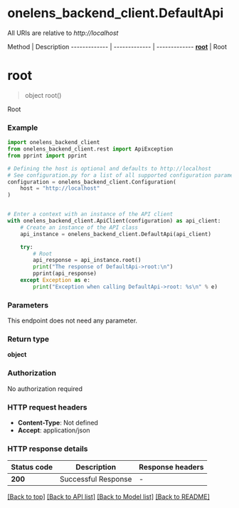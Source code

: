 # onelens_backend_client.DefaultApi

All URIs are relative to *http://localhost*

Method | Description
------------- | ------------- | -------------
[**root**](DefaultApi.md#root) | Root


# **root**
> object root()

Root

### Example


```python
import onelens_backend_client
from onelens_backend_client.rest import ApiException
from pprint import pprint

# Defining the host is optional and defaults to http://localhost
# See configuration.py for a list of all supported configuration parameters.
configuration = onelens_backend_client.Configuration(
    host = "http://localhost"
)


# Enter a context with an instance of the API client
with onelens_backend_client.ApiClient(configuration) as api_client:
    # Create an instance of the API class
    api_instance = onelens_backend_client.DefaultApi(api_client)

    try:
        # Root
        api_response = api_instance.root()
        print("The response of DefaultApi->root:\n")
        pprint(api_response)
    except Exception as e:
        print("Exception when calling DefaultApi->root: %s\n" % e)
```



### Parameters

This endpoint does not need any parameter.

### Return type

**object**

### Authorization

No authorization required

### HTTP request headers

 - **Content-Type**: Not defined
 - **Accept**: application/json

### HTTP response details

| Status code | Description | Response headers |
|-------------|-------------|------------------|
**200** | Successful Response |  -  |

[[Back to top]](#) [[Back to API list]](../README.md#documentation-for-api-endpoints) [[Back to Model list]](../README.md#documentation-for-models) [[Back to README]](../README.md)

